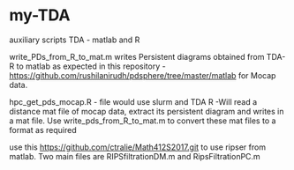 # my-TDA
auxiliary scripts TDA - matlab and R

write_PDs_from_R_to_mat.m writes Persistent diagrams obtained from TDA-R to matlab as expected in this repository -https://github.com/rushilanirudh/pdsphere/tree/master/matlab for Mocap data.

hpc_get_pds_mocap.R - file would use slurm and TDA R -Will read a distance mat file of mocap data, extract its persistent diagram and writes in a mat file. 
Use write_pds_from_R_to_mat.m to convert these mat files to a format as required


use this https://github.com/ctralie/Math412S2017.git to use ripser from matlab. Two main files are RIPSfiltrationDM.m and RipsFiltrationPC.m 
